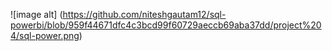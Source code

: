 ![image alt] (https://github.com/niteshgautam12/sql-powerbi/blob/959f44671dfc4c3bcd99f60729aeccb69aba37dd/project%204/sql-power.png)
